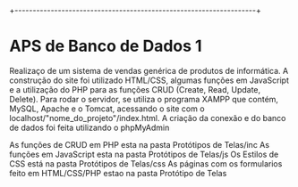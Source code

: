 +-------------------------------------------------------------------+
# APS de Banco de Dados 1

  Realizaço de um sistema de vendas genérica de produtos de informática.
  A construção do site foi utilizado HTML/CSS, algumas funções em JavaScript e a utilização do PHP para as funções CRUD (Create, Read, Update, Delete).
  Para rodar o servidor, se utiliza o programa XAMPP que contém, MySQL, Apache e o Tomcat, acessando o site com o localhost/"nome_do_projeto"/index.html. A criação da conexão e do banco de dados foi feita utilizando o phpMyAdmin
  
 As funções de CRUD em PHP esta na pasta Protótipos de Telas/inc
 As funções em JavaScript esta na pasta Protótipos de Telas/js
 Os Estilos de CSS está na pasta Protótipos de Telas/css
 As páginas com os formularios feito em HTML/CSS/PHP estao na pasta Protótipo de Telas
